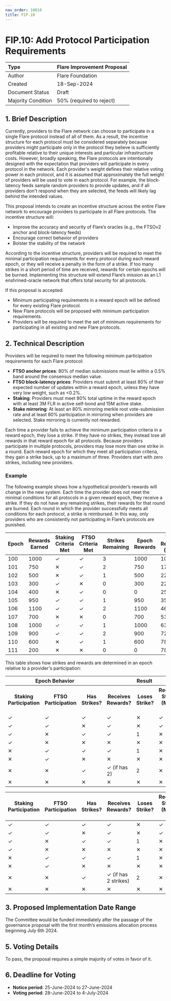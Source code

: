 ```yaml
---
nav_order: 10010
title: FIP.10
---
```


# FIP.10: Add Protocol Participation Requirements

| Type               | Flare Improvement Proposal |
| :----------------- | :------------------------- |
| Author             | Flare Foundation           |
| Created            | 18-Sep-2024                |
| Document Status    | Draft                      |
| Majority Condition | 50% (required to reject)   |

## 1. Brief Description

Currently, providers to the Flare network can choose to participate in a single Flare protocol instead of all of them.
As a result, the incentive structure for each protocol must be considered separately because providers might participate only in the protocol they believe is sufficiently profitable relative to their unique interests and particular infrastructure costs.
However, broadly speaking, the Flare protocols are intentionally designed with the expectation that providers will participate in every protocol in the network.
Each provider's weight defines their relative voting power in each protocol, and it is assumed that approximately the full weight of providers will be used to vote in each protocol.
For example, the block-latency feeds sample random providers to provide updates, and if all providers don't respond when they are selected, the feeds will likely lag behind the intended values.

This proposal intends to create an incentive structure across the entire Flare network to encourage providers to participate in all Flare protocols.
The incentive structure will:

* Improve the accuracy and security of Flare’s oracles (e.g., the FTSOv2 anchor and block-latency feeds)
* Encourage correct behavior of providers
* Bolster the stability of the network

According to the incentive structure, providers will be required to meet the minimal participation requirements for every protocol during each reward epoch, or they will receive a penalty in the form of a strike.
If too many strikes in a short period of time are received, rewards for certain epochs will be burned.
Implementing this structure will extend Flare’s mission as an L1 enshrined-oracle network that offers total security for all protocols.

If this proposal is accepted:

* Minimum participating requirements in a reward epoch will be defined for every existing Flare protocol.
* New Flare protocols will be proposed with minimum participation requirements.
* Providers will be required to meet the set of minimum requirements for participating in all existing and new Flare protocols.

## 2. Technical Description

Providers will be required to meet the following minimum participation requirements for each Flare protocol:

* **FTSO anchor prices**: 80% of median submissions must lie within a 0.5% band around the consensus median value.
* **FTSO block-latency prices**: Providers must submit at least 80% of their expected number of updates within a reward epoch, unless they have very low weight, such as <0.2%.
* **Staking**: Providers must meet 80% total uptime in the reward epoch with at least 3M FLR in active self-bond and 15M active stake. 
* **Stake mirroring**: At least an 80% mirroring merkle root vote-submission rate and at least 80% participation in mirroring when providers are selected. Stake mirroring is currently not rewarded.

Each time a provider fails to achieve the minimum participation criteria in a reward epoch, they lose a strike. If they have no strikes, they instead lose all rewards in that reward epoch for all protocols. Because providers participate in multiple protocols, providers may lose more than one strike in a round.
Each reward epoch for which they meet all participation criteria, they gain a strike back, up to a maximum of three. Providers start with zero strikes, including new providers.

### Example

The following example shows how a hypothetical provider’s rewards will change in the new system. Each time the provider does not meet the minimal conditions for all protocols in a given reward epoch, they receive a strike. If they do not have any remaining strikes, their rewards for that round are burned. Each round in which the provider successfully meets all conditions for each protocol, a strike is reimbursed. In this way, only providers who are consistently not participating in Flare’s protocols are punished.

| Epoch | Rewards Earned | Staking Criteria Met | FTSO Criteria Met | Strikes Remaining | Epoch Rewards | Total Rewards (New) | Total Rewards (Old) |
|-------|----------------|----------------------|-------------------|-------------------|---------------|---------------------|---------------------|
| 100   | 1000           | &#x2713;             | &#x2713;          | 3                 | 1000          | 1000                | 1000                |
| 101   | 750            | &#x2715;             | &#x2713;          | 2                 | 750           | 1750                | 1750                |
| 102   | 500            | &#x2715;             | &#x2713;          | 1                 | 500           | 2250                | 2250                |
| 103   | 300            | &#x2713;             | &#x2715;          | 0                 | 300           | 2250                | 2250                |
| 104   | 400            | &#x2715;             | &#x2713;          | 0                 | 0             | 2550                | 2950                |
| 105   | 950            | &#x2713;             | &#x2713;          | 1                 | 950           | 3500                | 3900                |
| 106   | 1100           | &#x2713;             | &#x2713;          | 2                 | 1100          | 4600                | 5000                |
| 107   | 700            | &#x2715;             | &#x2715;          | 0                 | 700           | 5300                | 5700                |
| 108   | 1000           | &#x2713;             | &#x2713;          | 1                 | 1000          | 6300                | 6700                |
| 109   | 900            | &#x2713;             | &#x2713;          | 2                 | 900           | 7200                | 7600                |
| 110   | 600            | &#x2715;             | &#x2713;          | 1                 | 600           | 7800                | 8400                |
| 111   | 200            | &#x2715;             | &#x2715;          | 0                 | 0             | 7800                | 8600                |

This table shows how strikes and rewards are determined in an epoch relative to a provider's participation:

<table>
  <tr>
    <th colspan="3" scope="colgroup">Epoch Behavior</th>
    <th colspan="3" scope="colgroup">Result</th>
  </tr>
  <tr>
    <th scope="col">Staking Participation</th>
    <th scope="col">FTSO Participation</th>
    <th scope="col">Has Strikes?</th>
    <th scope="col">Receives Rewards?</th>
    <th scope="col">Loses Strike?</th>
    <th scope="col">Recovers Strike? (Max is 3)</th>
  </tr>
  <tr>
    <td>&#x2713;</td>
    <td>&#x2713;</td>
    <td>&#x2713;</td>
    <td>&#x2713;</td>
    <td>&#x2715;</td>
    <td>&#x2713;</td>
  </tr>
  <tr>
    <td>&#x2713;</td>
    <td>&#x2713;</td>
    <td>&#x2715;</td>
    <td>&#x2713;</td>
    <td>&#x2715;</td>
    <td>&#x2713;</td>
  </tr>
  <tr>
    <td>&#x2713;</td>
    <td>&#x2715;</td>
    <td>&#x2713;</td>
    <td>&#x2713;</td>
    <td>1</td>
    <td>&#x2715;</td>
  </tr>
  <tr>
    <td>&#x2713;</td>
    <td>&#x2715;</td>
    <td>&#x2715;</td>
    <td>&#x2715;</td>
    <td>&#x2715;</td>
    <td>&#x2715;</td>
  </tr>
  <tr>
    <td>&#x2715;</td>
    <td>&#x2713;</td>
    <td>&#x2713;</td>
    <td>&#x2713;</td>
    <td>1</td>
    <td>&#x2715;</td>
  </tr>
  <tr>
    <td>&#x2715;</td>
    <td>&#x2713;</td>
    <td>&#x2715;</td>
    <td>&#x2715;</td>
    <td>&#x2715;</td>
    <td>&#x2715;</td>
  </tr>
  <tr>
    <td>&#x2715;</td>
    <td>&#x2715;</td>
    <td>&#x2713;</td>
    <td>&#x2713; (if has 2)</td>
    <td>2</td>
    <td>&#x2715;</td>
  </tr>
  <tr>
    <td>&#x2715;</td>
    <td>&#x2715;</td>
    <td>&#x2715;</td>
    <td>&#x2715;</td>
    <td>&#x2715;</td>
    <td>&#x2715;</td>
  </tr>
</table>

| **Staking Participation** | **FTSO Participation** | **Has Strikes?** | Receives Rewards?           | Loses Strike? | Recovers Strike? (Max is 3) |
|---------------------------|------------------------|------------------|-----------------------------|---------------|-----------------------------|
| &#x2713;                  | &#x2713;               | &#x2713;         | &#x2713;                    | &#x2715;      | &#x2713;                    |
| &#x2713;                  | &#x2713;               | &#x2715;         | &#x2713;                    | &#x2715;      | &#x2713;                    |
| &#x2713;                  | &#x2715;               | &#x2713;         | &#x2713;                    | 1             | &#x2715;                    |
| &#x2713;                  | &#x2715;               | &#x2715;         | &#x2715;                    | &#x2715;      | &#x2715;                    |
| &#x2715;                  | &#x2713;               | &#x2713;         | &#x2713;                    | 1             | &#x2715;                    |
| &#x2715;                  | &#x2713;               | &#x2715;         | &#x2715;                    | &#x2715;      | &#x2715;                    |
| &#x2715;                  | &#x2715;               | &#x2713;         | &#x2713; (if has 2 strikes) | 2             | &#x2715;                    |
| &#x2715;                  | &#x2715;               | &#x2715;         | &#x2715;                    | &#x2715;      | &#x2715;                    |

## 3. Proposed Implementation Date Range

The Committee would be funded immediately after the passage of the governance proposal with the first month’s emissions allocation process beginning July 6th 2024.

## 5. Voting Details

To pass, the proposal requires a simple majority of votes in favor of it.

## 6. Deadline for Voting

* **Notice period**: 25-June-2024 to 27-June-2024
* **Voting period**: 28-June-2024 to 4-July-2024
